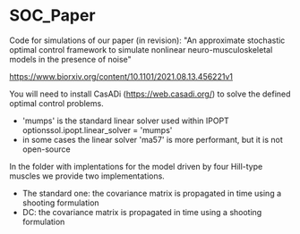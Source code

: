 # SOC_Paper
Code for simulations of our paper (in revision): "An approximate stochastic optimal control framework to simulate nonlinear neuro-musculoskeletal models in the presence of noise"

https://www.biorxiv.org/content/10.1101/2021.08.13.456221v1


You will need to install CasADi (https://web.casadi.org/) to solve the defined optimal control problems.
 - 'mumps' is the standard linear solver used within IPOPT optionssol.ipopt.linear_solver = 'mumps'
 - in some cases the linear solver 'ma57' is more performant, but it is not open-source


In the folder with implentations for the model driven by four Hill-type muscles we provide two implementations.
 - The standard one: the covariance matrix is propagated in time using a shooting formulation
 - DC: the covariance matrix is propagated in time using a shooting formulation
